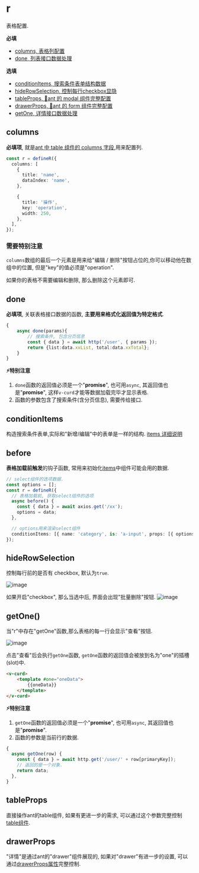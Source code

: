 # r

表格配置.

**必填**
- [columns,  表格列配置](#columns)
- [done, 列表接口数据处理](#done)

**选填**
- [conditionItems, 搜索条件表单结构数据](#conditionitems)
- [hideRowSelection, 控制每行checkbox显隐](#hiderowselection)
- [tableProps, 🐜ant 的 modal 组件完整配置](#tableprops)
- [drawerProps, 🐜ant 的 form 组件完整配置](#drawerProps)
- [getOne, 详情接口数据处理](#getone)


## columns

**必填项**, 就是[ant 中 table 组件的 columns 字段](https://www.antdv.com/components/table-cn#Column),用来配置列.

```typescript
const r = defineR({
  columns: [
    {
      title: 'name',
      dataIndex: 'name',
    },

    {
      title: '操作',
      key: 'operation',
      width: 250,
    },
  ],
});
```
### 需要特别注意

`columns`数组的最后一个元素是用来给"编辑 / 删除"按钮占位的,你可以移动他在数组中的位置, 但是"key"的值必须是"operation".

如果你的表格不需要编辑和删除, 那么删除这个元素即可.

## done

**必填项**, 关联表格接口数据的函数, **主要用来格式化返回值为特定格式**.

```typescript
{
    async done(params){
        // 搜索条件, 包含分页信息
        const { data } = await http('/user', { params });
        return {list:data.xxList, total:data.xxTotal};
    }
}
```

**⚡特别注意**
1. `done`函数的返回值必须是一个"**promise**", 也可用`async`, 其返回值也是"**promise**", 这样`v-curd`才能等数据加载完毕才显示表格.
2. 函数的参数包含了搜索条件(含分页信息), 需要传给接口.
## conditionItems

构造搜索条件表单,实际和"新增/编辑"中的表单是一样的结构. [items 详细说明](./items.md)

## before

**表格加载前触发**的钩子函数, 常用来初始化[items](./items.md)中组件可能会用的数据.

```typescript
// select组件的选项数据.
const options = [];
const r = defineR({
  // 表格加载前, 获取select组件的选项
  async before() {
    const { data } = await axios.get('/xx');
    options = data;
  },

  // options用来渲染select组件
  conditionItems: [{ name: 'category', is: 'a-input', props: [{ options }] }],
});
```

## hideRowSelection

控制每行前的是否有 checkbox, 默认为`true`.

![image](https://user-images.githubusercontent.com/8264787/181663194-efb6576b-da64-4613-b5a2-099fd7ba88f5.png)

如果开启"checkbox", 那么当选中后, 界面会出现"批量删除"按钮.
![image](https://user-images.githubusercontent.com/8264787/181664857-ad734243-98b4-4729-98c7-81bc3d474682.png)

## getOne()
当"r"中存在"getOne"函数,那么表格的每一行会显示"查看"按钮.

![image](https://user-images.githubusercontent.com/8264787/181665915-7df25a9b-9f29-45c2-8309-53808f2ff935.png)

点击"查看"后会执行`getOne`函数, `getOne`函数的返回值会被放到名为"one"的插槽(slot)中.
```html
<v-curd>
    <template #one="oneData">
        {{oneData}}
    </template>
</v-curd>
```
**⚡特别注意**
1. `getOne`函数的返回值必须是一个"**promise**", 也可用`async`, 其返回值也是"**promise**".
2. 函数的参数是当前行的数据.

```typescript
{
  async getOne(row) {
    const { data } = await http.get('/user/' + row[primaryKey]);
    // 返回的是一个对象.
    return data;
  },
}
```

## tableProps
直接操作ant的table组件, 如果有更进一步的需求, 可以通过这个参数完整控制[table组件](https://www.antdv.com/components/table-cn#Table).

## drawerProps
"详情"是通过ant的"drawer"组件展现的, 如果对"drawer"有进一步的设置, 可以通过[drawerProps属性](https://www.antdv.com/components/drawer-cn#API)完整控制.